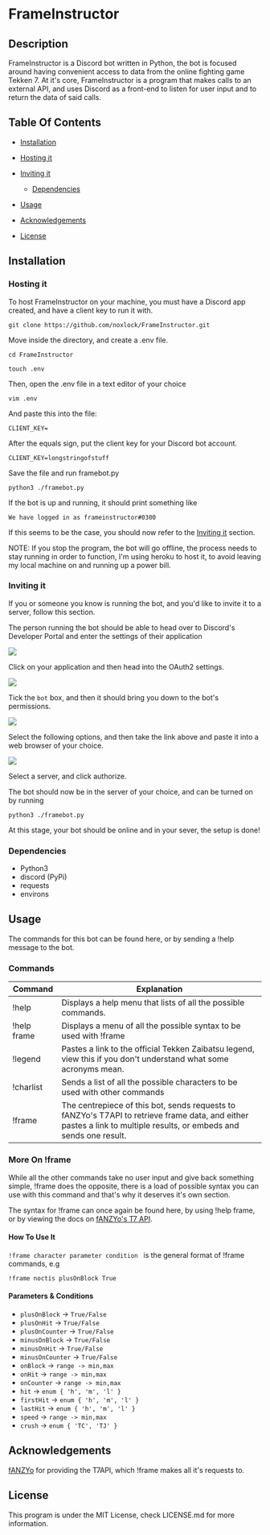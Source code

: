 # FrameInstructor

## Description

FrameInstructor is a Discord bot written in Python, the bot is focused around having convenient access to data from the online fighting game Tekken 7. At it's core, FrameInstructor is a program that makes calls to an external API, and uses Discord as a front-end to listen for user input and to return the data of said calls.



## Table Of Contents

- [Installation](https://github.com/noxlock/FrameInstructor#installation)
- [Hosting it](https://github.com/noxlock/FrameInstructor#hosting-it)
  
- [Inviting it](https://github.com/noxlock/FrameInstructor#inviting-it)
  - [Dependencies](https://github.com/noxlock/FrameInstructor#dependencies)
- [Usage](https://github.com/noxlock/FrameInstructor#Usage)
- [Acknowledgements](https://github.com/noxlock/FrameInstructor#Acknowledgements)
- [License](https://github.com/noxlock/FrameInstructor#License)

## Installation

### Hosting it

To host FrameInstructor on your machine, you must have a Discord app created, and have a client key to run it with.

`git clone https://github.com/noxlock/FrameInstructor.git`



Move inside the directory, and create a .env file.

`cd FrameInstructor`

`touch .env`



Then, open the .env file in a text editor of your choice

`vim .env`



And paste this into the file:

`CLIENT_KEY=`



After the equals sign, put the client key for your Discord bot account.

`CLIENT_KEY=longstringofstuff`



Save the file and run framebot.py

`python3 ./framebot.py`



If the bot is up and running, it should print something like

`We have logged in as frameinstructor#0300`



If this seems to be the case, you should now refer to the [Inviting it](https://github.com/noxlock/FrameInstructor#inviting-it) section.



NOTE: If you stop the program, the bot will go offline, the process needs to stay running in order to function, I'm using heroku to host it, to avoid leaving my local machine on and running up a power bill.



### Inviting it

If you or someone you know is running the bot, and you'd like to invite it to a server, follow this section.

The person running the bot should be able to head over to Discord's Developer Portal and enter the settings of their application

![](./docs/appportal.png)



Click on your application and then head into the OAuth2 settings.

![](./docs/oauthselect.png)

Tick the `bot` box, and then it should bring you down to the bot's permissions.



![](./docs/botperms.png)

Select the following options, and then take the link above and paste it into a web browser of your choice.



![](./docs/addtoserver.png)

Select a server, and click authorize.

The bot should now be in the server of your choice, and can be turned on by running 

`python3 ./framebot.py`

At this stage, your bot should be online and in your sever, the setup is done!

### Dependencies

- Python3
- discord (PyPi)
- requests
- environs



## Usage

The commands for this bot can be found here, or by sending a !help message to the bot.



### Commands

| Command     | Explanation                                                  |
| ----------- | ------------------------------------------------------------ |
| !help       | Displays a help menu that lists of all the possible commands. |
| !help frame | Displays a menu of all the possible syntax to be used with !frame |
| !legend     | Pastes a link to the official Tekken Zaibatsu legend, view this if you don't understand what some acronyms mean. |
| !charlist   | Sends a list of all the possible characters to be used with other commands |
| !frame      | The centrepiece of this bot, sends requests to fANZYo's T7API to retrieve frame data,          and either pastes a link to multiple results, or embeds and sends one result. |



### More On !frame

While all the other commands take no user input and give back something simple, !frame does the opposite, there is a load of possible syntax you can use with this command and that's why it deserves it's own section.

The syntax for !frame can once again be found here, by using !help frame, or by viewing the docs on [fANZYo's T7 API](https://github.com/fANZYo/T7api#parameters). 

#### How To Use It

`!frame character parameter condition ` is the general format of !frame commands, e.g

`!frame noctis plusOnBlock True`

#### Parameters & Conditions

- `plusOnBlock` -> `True/False`
- `plusOnHit` -> `True/False`
- `plusOnCounter` -> `True/False`
- `minusOnBlock` -> `True/False`
- `minusOnHit` -> `True/False`
- `minusOnCounter` -> `True/False`
- `onBlock` -> `range -> min,max`
- `onHit` -> `range -> min,max`
- `onCounter` -> `range -> min,max`
- `hit` -> `enum { 'h', 'm', 'l' }` 
- `firstHit` -> `enum { 'h', 'm', 'l' }`
- `lastHit` -> `enum { 'h', 'm', 'l' }`
- `speed` -> `range -> min,max`
- `crush` -> `enum { 'TC', 'TJ' }` 


## Acknowledgements

[fANZYo](https://github.com/fANZYo) for providing the T7API, which !frame makes all it's requests to.

## License

This program is under the MIT License, check LICENSE.md for more information.	





